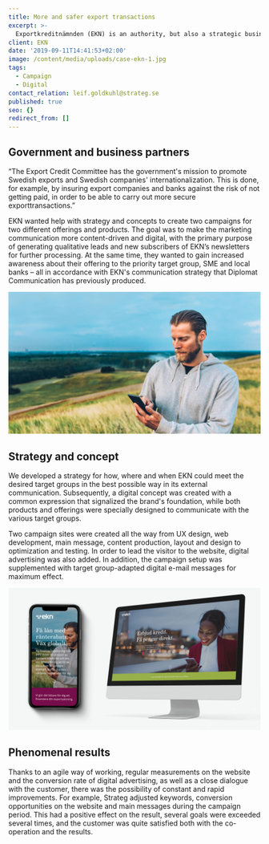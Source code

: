 ```yaml
---
title: More and safer export transactions
excerpt: >-
  Exportkreditnämnden (EKN) is an authority, but also a strategic business partner to exporting companies. EKN has a challenging assignment to constantly increase awareness about their different products and solutionsamong SMEs. Therefore, it is especially fun that the result was so successful when we created two digital campaigns together during autumn 2018.
client: EKN
date: '2019-09-11T14:41:53+02:00'
image: /content/media/uploads/case-ekn-1.jpg
tags:
  - Campaign
  - Digital
contact_relation: leif.goldkuhl@strateg.se
published: true
seo: {}
redirect_from: []
---
```


## Government and business partners

“The Export Credit Committee has the government's mission to promote Swedish exports and Swedish companies' internationalization. This is done, for example, by insuring export companies and banks against the risk of not getting paid, in order to be able to carry out more secure exporttransactions.”

EKN wanted help with strategy and concepts to create two campaigns for two different offerings and products. The goal was to make the marketing communication more content-driven and digital, with the primary purpose of generating qualitative leads and new subscribers of EKN’s newsletters for further processing. At the same time, they wanted to gain increased awareness about their offering to the priority target group, SME and local banks – all in accordance with EKN's communication strategy that Diplomat Communication has previously produced.

![](/content/media/uploads/case-ekn-2.jpg)

## Strategy and concept

We developed a strategy for how, where and when EKN could meet the desired target groups in the best possible way in its external communication. Subsequently, a digital concept was created with a common expression that signalized the brand's foundation, while both products and offerings were specially designed to communicate with the various target groups.

Two campaign sites were created all the way from UX design, web development, main message, content production, layout and design to optimization and testing. In order to lead the visitor to the website, digital advertising was also added. In addition, the campaign setup was supplemented with target group-adapted digital e-mail messages for maximum effect.

![](/content/media/uploads/case-ekn-3.jpg)

## Phenomenal results

Thanks to an agile way of working, regular measurements on the website and the conversion rate of digital advertising, as well as a close dialogue with the customer, there was the possibility of constant and rapid improvements. For example, Strateg adjusted keywords, conversion opportunities on the website and main messages during the campaign period. This had a positive effect on the result, several goals were exceeded several times, and the customer was quite satisfied both with the co-operation and the results.
